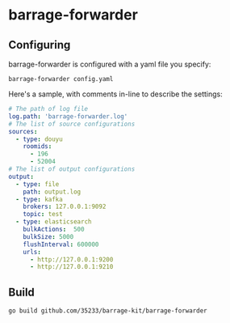 # barrage-forwarder

Configuring
----
barrage-forwarder is configured with a yaml file you specify:
```shell script
barrage-forwarder config.yaml
```

Here's a sample, with comments in-line to describe the settings:

```yaml
# The path of log file
log.path: 'barrage-forwarder.log'
# The list of source configurations
sources:
  - type: douyu
    roomids:
      - 196
      - 52004
# The list of output configurations
output:
  - type: file
    path: output.log
  - type: kafka
    brokers: 127.0.0.1:9092
    topic: test
  - type: elasticsearch
    bulkActions:  500
    bulkSize: 5000
    flushInterval: 600000
    urls:
      - http://127.0.0.1:9200
      - http://127.0.0.1:9210
```

Build
----
```shell script
go build github.com/35233/barrage-kit/barrage-forwarder
```